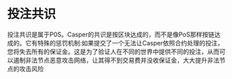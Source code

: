 # 投注共识

投注共识是属于P0S。Casper的共识是按区块达成的，而不是像PoS那样按链达成的。它有特殊的惩罚机制:如果提交了一个无法让Casper依照合约处理的投注，您将失去所有的保证金。这是为了验证人在不同的世界中提供不同的投注，从而可以遏制非法节点恶意攻击网络，让其得不到交易费并没收保证金，大大提升非法节点的攻击风险

